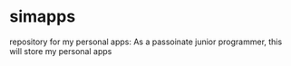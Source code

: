 # simapps
repository for my personal apps:
As a passoinate junior programmer, this will store my personal apps
